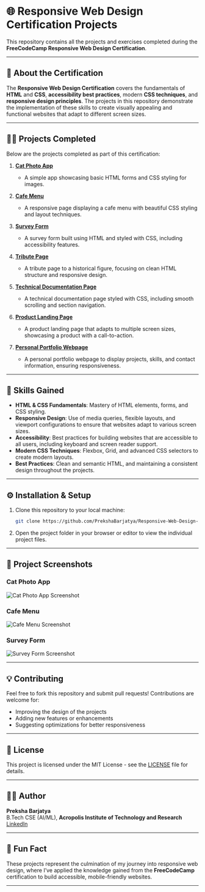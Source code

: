 # 🌐 **Responsive Web Design Certification Projects**

This repository contains all the projects and exercises completed during the **FreeCodeCamp Responsive Web Design Certification**.

---

## 📜 **About the Certification**

The **Responsive Web Design Certification** covers the fundamentals of **HTML** and **CSS**, **accessibility best practices**, modern **CSS techniques**, and **responsive design principles**. The projects in this repository demonstrate the implementation of these skills to create visually appealing and functional websites that adapt to different screen sizes.

---

## 🧑‍💻 **Projects Completed**

Below are the projects completed as part of this certification:

1. **[Cat Photo App](./cat-photo-app)**
   - A simple app showcasing basic HTML forms and CSS styling for images.

2. **[Cafe Menu](./cafe-menu)**
   - A responsive page displaying a cafe menu with beautiful CSS styling and layout techniques.

3. **[Survey Form](./survey-form)**
   - A survey form built using HTML and styled with CSS, including accessibility features.

4. **[Tribute Page](./tribute-page)**
   - A tribute page to a historical figure, focusing on clean HTML structure and responsive design.

5. **[Technical Documentation Page](./technical-documentation-page)**
   - A technical documentation page styled with CSS, including smooth scrolling and section navigation.

6. **[Product Landing Page](./product-landing-page)**
   - A product landing page that adapts to multiple screen sizes, showcasing a product with a call-to-action.

7. **[Personal Portfolio Webpage](./personal-portfolio-webpage)**
   - A personal portfolio webpage to display projects, skills, and contact information, ensuring responsiveness.

---

## 🎨 **Skills Gained**

- **HTML & CSS Fundamentals**: Mastery of HTML elements, forms, and CSS styling.
- **Responsive Design**: Use of media queries, flexible layouts, and viewport configurations to ensure that websites adapt to various screen sizes.
- **Accessibility**: Best practices for building websites that are accessible to all users, including keyboard and screen reader support.
- **Modern CSS Techniques**: Flexbox, Grid, and advanced CSS selectors to create modern layouts.
- **Best Practices**: Clean and semantic HTML, and maintaining a consistent design throughout the projects.

---

## ⚙️ **Installation & Setup**

1. Clone this repository to your local machine:
   ```bash
   git clone https://github.com/PrekshaBarjatya/Responsive-Web-Design-Certification.git
   ```

2. Open the project folder in your browser or editor to view the individual project files.

---

## 🌟 **Project Screenshots**

### **Cat Photo App**
![Cat Photo App Screenshot](./cat-photo-app/screenshot.png)

### **Cafe Menu**
![Cafe Menu Screenshot](./cafe-menu/screenshot.png)

### **Survey Form**
![Survey Form Screenshot](./survey-form/screenshot.png)

---

## 💡 **Contributing**

Feel free to fork this repository and submit pull requests! Contributions are welcome for:

- Improving the design of the projects
- Adding new features or enhancements
- Suggesting optimizations for better responsiveness

---

## 📜 **License**

This project is licensed under the MIT License - see the [LICENSE](LICENSE) file for details.

---

## 👨‍💻 **Author**

**Preksha Barjatya**  
B.Tech CSE (AI/ML), **Acropolis Institute of Technology and Research**  
[LinkedIn](https://www.linkedin.com/in/preksha-barjatya-pb2024)

---

## 🎉 **Fun Fact**

These projects represent the culmination of my journey into responsive web design, where I’ve applied the knowledge gained from the **FreeCodeCamp** certification to build accessible, mobile-friendly websites.

---
